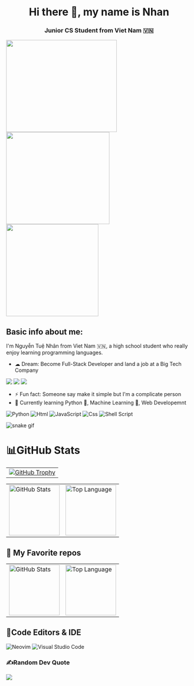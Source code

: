 <div align="center">
    <h1>Hi there 👋, my name is Nhan</h1>
    <h3></h3>
</div>
 
<div align="center">
    <h3>Junior CS Student from Viet Nam 🇻🇳</h3>
</div>

<img src="https://github.com/iamverysimp1e/iamverysimp1e/blob/main/giphy.gif" width="300" height="250" allign='left' /> <img src="https://github.com/iamverysimp1e/iamverysimp1e/blob/main/giphy4.gif" width = "280" height = "250" allign='right' /> <img src="https://github.com/iamverysimp1e/iamverysimp1e/blob/main/giphy3.gif" width = "250" height = "250" allign='right' />  
## Basic info about me:

I'm Nguyễn Tuệ Nhân from Viet Nam 🇻🇳, a high school student who really enjoy learning programming languages.

- ☁  Dream: Become Full-Stack Developer and land a job at a Big Tech Company

![](https://img.shields.io/badge/Microsoft-666666?style=for-the-badge&logo=microsoft&logoColor=white)
![](https://img.shields.io/badge/Netflix-E50914?style=for-the-badge&logo=netflix&logoColor=white)
![](https://img.shields.io/badge/Twitch-9146FF?style=for-the-badge&logo=twitch&logoColor=white)

- ⚡ Fun fact: Someone say make it simple but I'm a complicate person
- 🌱 Currently learning Python 🐍, Machine Learning 🤖, Web Developemnt


![Python](https://img.shields.io/badge/python-3670A0?style=for-the-badge&logo=python&logoColor=ffdd54)
![Html](https://img.shields.io/badge/HTML5-E34F26?style=for-the-badge&logo=html5&logoColor=white)
![JavaScript](https://img.shields.io/badge/javascript-%23323330.svg?style=for-the-badge&logo=javascript&logoColor=%23F7DF1E)
![Css](https://img.shields.io/badge/CSS3-1572B6?style=for-the-badge&logo=css3&logoColor=white)
![Shell Script](https://img.shields.io/badge/shell_script-%23121011.svg?style=for-the-badge&logo=gnu-bash&logoColor=white)

![snake gif](https://github.com/iamverysimp1e/iamverysimp1e/blob/output/github-contribution-grid-snake.svg)

# 📊GitHub Stats

<!-- Github Trophy -->
<div align="center">
  <table>
    <tr>
      <td><a href="#--------"><img align="center" alt="GitHub Trophy" src="https://github-trophies.vercel.app/?username=iamverysimp1e&rank=SECRET,SSS,SS,S,AAA,AA,A&row=2&column=3&margin-w=15&margin-h=15&no-frame=true&theme=nord"></a></td>
    </tr>
  </table>
</div>

<!-- Github Stats -->
<div align="center">
  <table>
    <tr>
      <td><a href="#--------"><img height="137px" align="center" alt="GitHub Stats" src="https://github-readme-stats.vercel.app/api?username=iamverysimp1e&count_private=true&show_icons=true&include_all_commits=true&line_height=21&hide_border=true&theme=city_lights"/></a></td>
      <td><a href="#--------"><img height="137px" align="center" alt="Top Language" src="https://github-readme-stats.vercel.app/api/top-langs/?username=iamverysimp1e&layout=compact&line_height=21&hide_border=true&theme=city_lights"/></a></td>
    </tr>
  </table>
</div>

</details>
</div>

## 👾 My Favorite repos

<div align="center">
  <table>
    <tr>
      <td><a href="#--------"><img height="137px" align="center" alt="GitHub Stats" src="https://github-readme-stats.vercel.app/api/pin/?username=iamverysimp1e&repo=dots&hide_border=true&theme=city_lights"/></a></td>
      <td><a href="#--------"><img height="137px" align="center" alt="Top Language" src="https://github-readme-stats.vercel.app/api/pin/?username=iamverysimp1e&repo=startpage&hide_border=true&theme=city_lights"/></a></td>
    </tr>
  </table>
</div>

</details>
</div>




## 📝Code Editors & IDE
![Neovim](https://img.shields.io/badge/NeoVim-%2357A143.svg?&style=for-the-badge&logo=neovim&logoColor=white)
![Visual Studio Code](https://img.shields.io/badge/Visual%20Studio%20Code-0078d7.svg?style=for-the-badge&logo=visual-studio-code&logoColor=white)

### ✍️Random Dev Quote
![](https://quotes-github-readme.vercel.app/api?type=horizontal&theme=nord)

